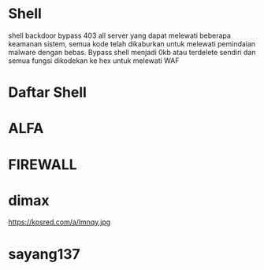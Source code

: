 # Shell 
shell backdoor bypass 403 all server yang dapat melewati beberapa keamanan sistem, semua kode telah dikaburkan untuk melewati pemindaian malware dengan bebas. Bypass shell menjadi 0kb atau terdelete sendiri dan semua fungsi dikodekan ke hex untuk melewati WAF
# Daftar Shell 
# ALFA
# FIREWALL 
# dimax  
https://kosred.com/a/lmnqy.jpg
# sayang137
